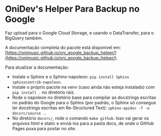# OniDev's Helper Para Backup no Google

Faz upload para o Google Cloud Storage, e usando o DataTransfer, para o BigQuery também.

A documentação completa do pacote está disponível em: [https://onimusic.github.io/oni_google_backup_helper/](https://onimusic.github.io/oni_google_backup_helper/).

Para atualizar a documentação:
- Instale o Sphinx e o Sphinx-napoleon: `pip install Sphinx sphinxcontrib-napoleon`.
- Instale o próprio pacote na venv (caso ainda não esteja instalado) com `pip install .` no diretório raiz.
- Rode o napoleon no diretório base para compilar as docstrings escritas no padrão do Google para o Sphinx (por padrão, o Sphinx só consegue ler docstrings escritas em Re-Structured Text): `sphinx-apidoc -f -o docsrc/source .`.
- No diretório `docsrc/`, rode o comando `make github`. Isso vai gerar os arquivos html e static e enviá-los para a pasta docs, de onde o GitHub Pages puxa para postar no site.
